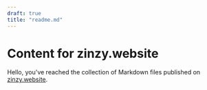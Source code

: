 ```yaml
---
draft: true
title: "readme.md"
---
```

# Content for zinzy.website
Hello, you've reached the collection of Markdown files published on [zinzy.website](https://zinzy.website).
